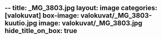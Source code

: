 --
title: _MG_3803.jpg
layout: image
categories: [valokuvat]
box-image: valokuvat/_MG_3803-kuutio.jpg
image: valokuvat/_MG_3803.jpg
hide_title_on_box: true
---